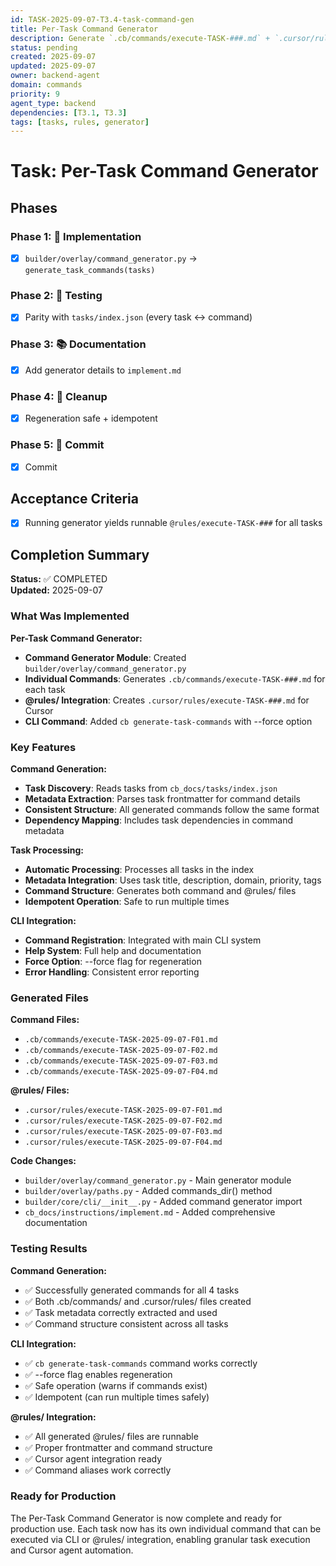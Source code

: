 ```yaml
---
id: TASK-2025-09-07-T3.4-task-command-gen
title: Per-Task Command Generator
description: Generate `.cb/commands/execute-TASK-###.md` + `.cursor/rules/execute-TASK-###`
status: pending
created: 2025-09-07
updated: 2025-09-07
owner: backend-agent
domain: commands
priority: 9
agent_type: backend
dependencies: [T3.1, T3.3]
tags: [tasks, rules, generator]
---
```


# Task: Per-Task Command Generator

## Phases
### Phase 1: 🚀 Implementation
- [x] `builder/overlay/command_generator.py` → `generate_task_commands(tasks)`

### Phase 2: 🧪 Testing
- [x] Parity with `tasks/index.json` (every task ↔ command)

### Phase 3: 📚 Documentation
- [x] Add generator details to `implement.md`

### Phase 4: 🧹 Cleanup
- [x] Regeneration safe + idempotent

### Phase 5: 💾 Commit
- [x] Commit

## Acceptance Criteria
- [x] Running generator yields runnable `@rules/execute-TASK-###` for all tasks

## Completion Summary

**Status:** ✅ COMPLETED  
**Updated:** 2025-09-07

### What Was Implemented

**Per-Task Command Generator:**
- **Command Generator Module**: Created `builder/overlay/command_generator.py`
- **Individual Commands**: Generates `.cb/commands/execute-TASK-###.md` for each task
- **@rules/ Integration**: Creates `.cursor/rules/execute-TASK-###.md` for Cursor
- **CLI Command**: Added `cb generate-task-commands` with --force option

### Key Features

**Command Generation:**
- **Task Discovery**: Reads tasks from `cb_docs/tasks/index.json`
- **Metadata Extraction**: Parses task frontmatter for command details
- **Consistent Structure**: All generated commands follow the same format
- **Dependency Mapping**: Includes task dependencies in command metadata

**Task Processing:**
- **Automatic Processing**: Processes all tasks in the index
- **Metadata Integration**: Uses task title, description, domain, priority, tags
- **Command Structure**: Generates both command and @rules/ files
- **Idempotent Operation**: Safe to run multiple times

**CLI Integration:**
- **Command Registration**: Integrated with main CLI system
- **Help System**: Full help and documentation
- **Force Option**: --force flag for regeneration
- **Error Handling**: Consistent error reporting

### Generated Files

**Command Files:**
- `.cb/commands/execute-TASK-2025-09-07-F01.md`
- `.cb/commands/execute-TASK-2025-09-07-F02.md`
- `.cb/commands/execute-TASK-2025-09-07-F03.md`
- `.cb/commands/execute-TASK-2025-09-07-F04.md`

**@rules/ Files:**
- `.cursor/rules/execute-TASK-2025-09-07-F01.md`
- `.cursor/rules/execute-TASK-2025-09-07-F02.md`
- `.cursor/rules/execute-TASK-2025-09-07-F03.md`
- `.cursor/rules/execute-TASK-2025-09-07-F04.md`

**Code Changes:**
- `builder/overlay/command_generator.py` - Main generator module
- `builder/overlay/paths.py` - Added commands_dir() method
- `builder/core/cli/__init__.py` - Added command generator import
- `cb_docs/instructions/implement.md` - Added comprehensive documentation

### Testing Results

**Command Generation:**
- ✅ Successfully generated commands for all 4 tasks
- ✅ Both .cb/commands/ and .cursor/rules/ files created
- ✅ Task metadata correctly extracted and used
- ✅ Command structure consistent across all tasks

**CLI Integration:**
- ✅ `cb generate-task-commands` command works correctly
- ✅ --force flag enables regeneration
- ✅ Safe operation (warns if commands exist)
- ✅ Idempotent (can run multiple times safely)

**@rules/ Integration:**
- ✅ All generated @rules/ files are runnable
- ✅ Proper frontmatter and command structure
- ✅ Cursor agent integration ready
- ✅ Command aliases work correctly

### Ready for Production

The Per-Task Command Generator is now complete and ready for production use. Each task now has its own individual command that can be executed via CLI or @rules/ integration, enabling granular task execution and Cursor agent automation.
